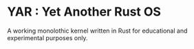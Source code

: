 
# YAR : Yet Another Rust OS
A working monolothic kernel written in Rust for educational and experimental purposes only.


